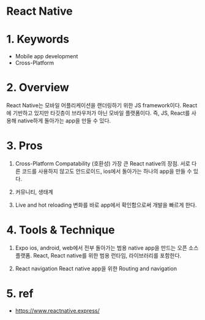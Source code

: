 # React Native

#
# 1. Keywords
- Mobile app development
- Cross-Platform 


#
# 2. Overview
React Native는 모바일 어플리케이션을 랜더링하기 위한 JS framework이다.
React에 기반하고 있지만 타깃층이 브라우저가 아닌 모바일 플랫폼이다.
즉, JS, React를 사용해 native하게 돌아가는 app을 만들 수 있다.

#
# 3. Pros
1. Cross-Platform Compatability (호환성)
가장 큰 React native의 장점. 서로 다른 코드를 사용하지 않고도 안드로이드, ios에서 돌아가는 하나의 app을 만들 수 있다.

2. 커뮤니티, 생태계

3. Live and hot reloading 
변화를 바로 app에서 확인함으로써 개발을 빠르게 한다.

#
# 4. Tools & Technique
1. Expo
ios, android, web에서 전부 돌아가는 범용 native app을 만드는 오픈 소스 플랫폼.
React, React native를 위한 범용 런타임, 라이브러리를 포함한다.

2. React navigation
React native app을 위한 Routing and navigation 

#
# 5. ref
- https://www.reactnative.express/
